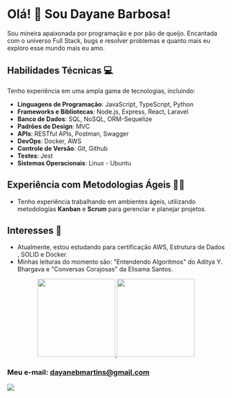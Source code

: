 # Olá! 👋 Sou Dayane Barbosa!

Sou mineira apaixonada por programação e por pão de queijo. Encantada com o universo Full Stack, bugs e resolver problemas e quanto mais eu exploro esse mundo mais eu amo.

## Habilidades Técnicas 💻

Tenho experiência em uma ampla gama de tecnologias, incluindo:

- **Linguagens de Programação**: JavaScript, TypeScript, Python
- **Frameworks e Bibliotecas**: Node.js, Express, React, Laravel
- **Banco de Dados**: SQL, NoSQL, ORM-Sequelize
- **Padrões de Design**: MVC
- **APIs**: RESTful APIs, Postman, Swagger
- **DevOps**: Docker, AWS
- **Controle de Versão**: Git, Github
- **Testes**: Jest
- **Sistemas Operacionais**: Linux - Ubuntu

## Experiência com Metodologias Ágeis 🏃‍♀️

- Tenho experiência trabalhando em ambientes ágeis, utilizando metodologias **Kanban** e **Scrum** para gerenciar e planejar projetos.

## Interesses 🚀

- Atualmente, estou estudando para certificação AWS, Estrutura de Dados , SOLID e Docker.
- Minhas leituras do momento são: "Entendendo Algoritmos" do Aditya Y. Bhargava e "Conversas Corajosas" da Elisama Santos.

<div align="center">
  <a href="https://github.com/DAYANE1130">
    <img height="180em" src="https://github-readme-stats.vercel.app/api?username=dayane1130&show_icons=true&theme=dracula&include_all_commits=true&count_private=true"/>
    <img height="180em" src="https://github-readme-stats.vercel.app/api/top-langs/?username=dayane1130&layout=compact&langs_count=7&theme=dracula"/>
  </a>
</div>


### Meu e-mail: dayanebmartins@gmail.com 

<div> 
  <a href="https://www.linkedin.com/in/barbosa-dayane/" target="_blank"><img src="https://img.shields.io/badge/-LinkedIn-%230077B5?style=for-the-badge&logo=linkedin&logoColor=white" target="_blank"></a> 
</div>
